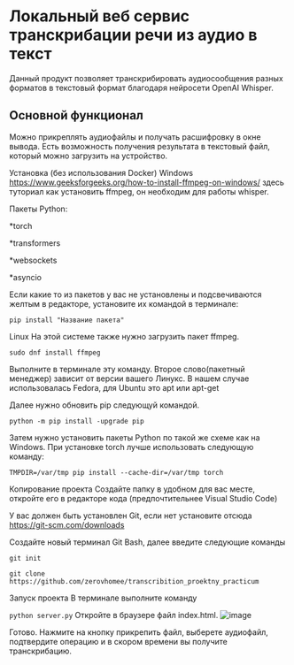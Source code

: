 # Локальный веб сервис транскрибации речи из аудио в текст
Данный продукт позволяет транскрибировать аудиосообщения разных форматов в текстовый формат благодаря нейросети OpenAI Whisper.
## Основной функционал
Можно прикреплять аудиофайлы и получать расшифровку в окне вывода. Есть возможность получения результата в текстовый файл,
который можно загрузить на устройство.

Установка (без использования Docker)
Windows
https://www.geeksforgeeks.org/how-to-install-ffmpeg-on-windows/ здесь туториал как установить ffmpeg, он необходим для работы whisper.

Пакеты Python:

*torch

*transformers

*websockets

*asyncio

Если какие то из пакетов у вас не установлены и подсвечиваются желтым в редакторе, установите их командой в терминале:

`pip install "Название пакета"`

Linux
На этой системе также нужно загрузить пакет ffmpeg.

`sudo dnf install ffmpeg`

Выполните в терминале эту команду. Второе слово(пакетный менеджер) зависит от версии вашего Линукс. В нашем случае использовалась Fedora,
для Ubuntu это apt или apt-get

Далее нужно обновить pip следующуй командой.

`python -m pip install -upgrade pip`

Затем нужно установить пакеты Python по такой же схеме как на Windows.
При установке torch лучше использовать следующую команду:

`TMPDIR=/var/tmp pip install --cache-dir=/var/tmp torch`

Копирование проекта
Создайте папку в удобном для вас месте, откройте его в редакторе кода (предпочтительнее Visual Studio Code)

У вас должен быть установлен Git, если нет установите отсюда https://git-scm.com/downloads

Создайте новый терминал Git Bash, далее введите следующие команды

`git init`

`git clone https://github.com/zerovhomee/transcribition_proektny_practicum`

Запуск проекта
В терминале выполните команду

`python server.py`
Откройте в браузере файл index.html.
![image](https://github.com/user-attachments/assets/3a5c3e7f-e43f-4639-8a0f-eb54d8fd3d61)

Готово. Нажмите на кнопку прикрепить файл, выберете аудиофайл,
подтвердите операцию и в скором времени вы получите транскрибацию.
